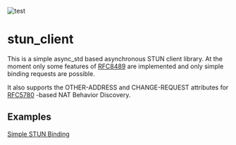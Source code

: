 ![test](https://github.com/yoshd/stun_client/workflows/Test/badge.svg)

# stun_client

This is a simple async_std based asynchronous STUN client library.
At the moment only some features of [RFC8489](https://tools.ietf.org/html/rfc8489) are implemented and only simple binding requests are possible.

It also supports the OTHER-ADDRESS and CHANGE-REQUEST attributes for [RFC5780](https://tools.ietf.org/html/rfc5780) -based NAT Behavior Discovery.

## Examples

[Simple STUN Binding](examples/stun_client.rs)

